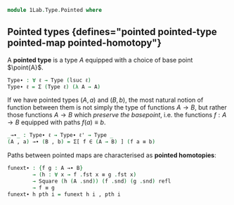 <!--
```agda
open import 1Lab.Path
open import 1Lab.Type
```
-->

```agda
module 1Lab.Type.Pointed where
```

## Pointed types {defines="pointed pointed-type pointed-map pointed-homotopy"}

A **pointed type** is a type $A$ equipped with a choice of base point $\point{A}$.

```agda
Type∙ : ∀ ℓ → Type (lsuc ℓ)
Type∙ ℓ = Σ (Type ℓ) (λ A → A)
```

<!--
```agda
private variable
  ℓ ℓ' : Level
  A B : Type∙ ℓ
```
-->

If we have pointed types $(A, a)$ and $(B, b)$, the most natural notion
of function between them is not simply the type of functions $A \to B$,
but rather those functions $A \to B$ which _preserve the basepoint_,
i.e. the functions $f : A \to B$ equipped with paths $f(a) \equiv b$.

```agda
_→∙_ : Type∙ ℓ → Type∙ ℓ' → Type _
(A , a) →∙ (B , b) = Σ[ f ∈ (A → B) ] (f a ≡ b)
```

Paths between pointed maps are characterised as **pointed homotopies**:

```agda
funext∙ : {f g : A →∙ B}
        → (h : ∀ x → f .fst x ≡ g .fst x)
        → Square (h (A .snd)) (f .snd) (g .snd) refl
        → f ≡ g
funext∙ h pth i = funext h i , pth i
```
